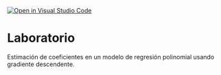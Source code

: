 [![Open in Visual Studio Code](https://classroom.github.com/assets/open-in-vscode-c66648af7eb3fe8bc4f294546bfd86ef473780cde1dea487d3c4ff354943c9ae.svg)](https://classroom.github.com/online_ide?assignment_repo_id=9226818&assignment_repo_type=AssignmentRepo)
# Laboratorio

Estimación de coeficientes en un modelo de regresión polinomial usando gradiente descendente.
